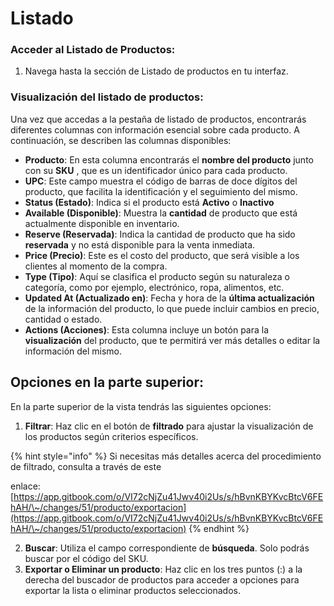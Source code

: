 # Listado

### **Acceder al Listado de Productos:**

1. Navega hasta la sección de Listado de productos en tu interfaz.

### **Visualización del listado de productos**:

Una vez que accedas a la pestaña de listado de productos, encontrarás diferentes columnas con información esencial sobre cada producto. A continuación, se describen las columnas disponibles:

* **Producto**: En esta columna encontrarás el **nombre del producto** junto con su **SKU** , que es un identificador único para cada producto.
* **UPC**: Este campo muestra el código de barras de doce dígitos del producto, que facilita la identificación y el seguimiento del mismo.
* **Status (Estado)**: Indica si el producto está **Activo**  o **Inactivo**
* **Available (Disponible)**: Muestra la **cantidad** de producto que está actualmente disponible en inventario.
* **Reserve (Reservada)**: Indica la cantidad de producto que ha sido **reservada** y no está disponible para la venta inmediata.
* **Price (Precio)**: Este es el costo del producto, que será visible a los clientes al momento de la compra.
* **Type (Tipo)**: Aquí se clasifica el producto según su naturaleza o categoría, como por ejemplo, electrónico, ropa, alimentos, etc.
* **Updated At (Actualizado en)**: Fecha y hora de la **última actualización** de la información del producto, lo que puede incluir cambios en precio, cantidad o estado.
* **Actions (Acciones)**: Esta columna incluye un botón para la **visualización** del producto, que te permitirá ver más detalles o editar la información del mismo.

## **Opciones en la parte superior:**

En la parte superior de la vista tendrás las siguientes opciones:

1. **Filtrar**: Haz clic en el botón de **filtrado** para ajustar la visualización de los productos según criterios específicos.

{% hint style="info" %}
Si necesitas más detalles acerca del procedimiento de filtrado, consulta a través de este

enlace: [https://app.gitbook.com/o/VI72cNjZu41Jwv40i2Us/s/hBvnKBYKvcBtcV6FEhAH/\~/changes/51/producto/exportacion](https://app.gitbook.com/o/VI72cNjZu41Jwv40i2Us/s/hBvnKBYKvcBtcV6FEhAH/\~/changes/51/producto/exportacion)
{% endhint %}

2. **Buscar**: Utiliza el campo correspondiente de **búsqueda**. Solo podrás buscar por el código del SKU.
3. **Exportar o Eliminar un producto**: Haz clic en los tres puntos (:) a la derecha del buscador de productos para acceder a opciones para exportar la lista o eliminar productos seleccionados.
